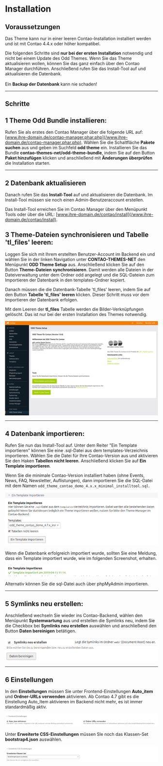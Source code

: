 
# Installation

## Voraussetzungen

Das Theme kann nur in einer leeren Contao-Installation installiert werden und ist mit Contao 4.4.x oder höher kompatibel.

<div class="info-box">
Die folgenden Schritte sind <strong>nur bei der ersten Installation</strong> notwendig und nicht bei einem Update des Odd Themes. Wenn Sie das Theme aktualisieren wollen, können Sie das ganz einfach über den Contao Manager durchführen. Anschließend rufen Sie das Install-Tool auf und aktualisieren die Datenbank. <br><br>Ein <strong>Backup der Datenbank</strong> kann nie schaden!</div>

---

## Schritte

## 1 Theme Odd Bundle installieren:

Rufen Sie als erstes den Contao Manager über die folgende URL auf: [www.ihre-domain.de/contao-manager.phar.php](/www.ihre-domain.de/contao-manager.phar.php). Wählen Sie die Schaltfläche **Pakete suchen** aus und geben im Suchfeld **odd theme** ein. Installieren Sie das Bundle **contao-themes-net/odd-theme-bundle**, indem Sie auf den Button **Paket hinzufügen** klicken und anschließend mit **Änderungen überprüfen** die Installation starten.

---

## 2 Datenbank aktualisieren ##

Danach rufen Sie das **Install-Tool** auf und aktualisieren die Datenbank. Im Install-Tool müssen sie noch einen Admin-Benutzeraccount erstellen.

Das Install-Tool erreichen Sie im Contao Manager über den Menüpunkt Tools oder über die URL: [www.ihre-domain.de/contao/install](/www.ihre-domain.de/contao/install).

## 3 Theme-Dateien synchronisieren und Tabelle 'tl\_files' leeren:

Loggen Sie sich mit Ihrem erstellten Benutzer-Account im Backend ein und wählen Sie in der linken Navigation unter **CONTAO-THEMES-NET** den Menüpunkt **ODD Theme Setup** aus. Anschließend klicken Sie auf den Button **Theme-Dateien synchronisieren**. Damit werden alle Dateien in der Dateiverwaltung unter dem Ordner odd angelegt und die SQL-Dateien zum Importieren der Datenbank in den templates-Ordner kopiert.

Danach müssen die die Datenbank-Tabelle 'tl\_files' leeren, indem Sie auf den Button **Tabelle 'tl\_files' leeren** klicken. Dieser Schritt muss vor dem Importieren der Datenbank erfolgen.

<div class="info-box">Mit dem Leeren der <strong>tl_files</strong> Tabelle werden die Bilder-Verknüpfungen gelöscht. Das ist nur bei der ersten Installation des Themes notwendig.</div>

![](../_images/odd-theme/installation/odd_installation_schritt3.png)

---

## 4 Datenbank importieren:

Rufen Sie nun das Install-Tool auf. Unter dem Reiter "Ein Template importieren" können Sie eine .sql-Datei aus dem templates-Verzeichnis importieren. Wählen Sie die Datei für Ihre Contao-Version aus und aktivieren Sie den Haken **Tabellen nicht leeren**. Anschließend klicken Sie auf **Ein Template importieren**.

Wenn Sie die minimale Contao-Version installiert haben (ohne Events, News, FAQ, Newsletter, Auflistungen), dann importieren Sie die SQL-Datei mit dem Namen ``odd_theme_contao_demo_4.x.x_minimal_installtool.sql``.

![](../_images/odd-theme/installation/odd_installation_schritt4_db_importieren.png)

Wenn die Datenbank erfolgreich importiert wurde, sollten Sie eine Meldung, dass ein Template importiert wurde, wie im folgenden Screenshot, erhalten.

![](../_images/odd-theme/installation/odd_installation_schritt4_db_importieren_erfolgreich.png)

Alternativ können Sie die sql-Datei auch über phpMyAdmin importieren.

---

## 5 Symlinks neu erstellen:

Anschließend wechseln Sie wieder ins Contao-Backend, wählen den Menüpunkt **Systemwartung** aus und erstellen die Symlinks neu, indem Sie die Checkbox bei **Symlinks neu erstellen** auswählen und anschließend den Button **Daten bereinigen** betätigen.

![](../_images/odd-theme/installation/odd_installation_schritt5.png)

---

## 6 Einstellungen

In den **Einstellungen** müssen Sie unter Frontend-Einstellungen **Auto\_item** und **Ordner-URLs verwenden** aktivieren. Ab Contao 4.7 gibt es die Einstellung Auto_Item aktivieren im Backend nicht mehr, es ist immer standardmäßig aktiv.

![](../_images/odd-theme/installation/odd_installation_schritt6_ordner_urls.png)

Unter **Erweiterte CSS-Einstellungen** müssen SIe noch das Klassen-Set **bootstrap4.json** auswählen.

![](../_images/odd-theme/installation/odd_installation_schritt6_advanced_classes.png)
